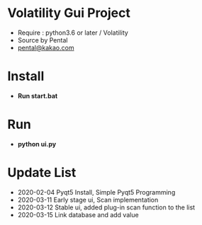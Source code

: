 # Volatility Gui Project
* Require : python3.6 or later / Volatility
* Source by Pental
* pental@kakao.com

# Install
* <b>Run start.bat</b>

# Run
* <b>python ui.py</b>

# Update List
* 2020-02-04 Pyqt5 Install, Simple Pyqt5 Programming
* 2020-03-11 Early stage ui, Scan implementation
* 2020-03-12 Stable ui, added plug-in scan function to the list
* 2020-03-15 Link database and add value